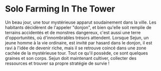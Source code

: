# Solo Farming In The Tower
Un beau jour, une tour mystérieuse apparut soudainement dans la ville. Les habitants décidèrent de l'appeler "donjon", et bien qu'elle soit remplie de terrains accidentés et de monstres dangereux, c'est aussi une terre d'opportunités, où d'innombrables trésors attendent. Lorsque Sejun, un jeune homme à la vie ordinaire, est invité par hasard dans le donjon, il est ravi à l'idée de devenir riche, mais il se retrouve coincé dans une zone cachée de la mystérieuse tour. Tout ce qu'il possède, ce sont quelques graines et son corps. Sejun doit maintenant cultiver, collecter des ressources et trouver sa propre stratégie de survie !